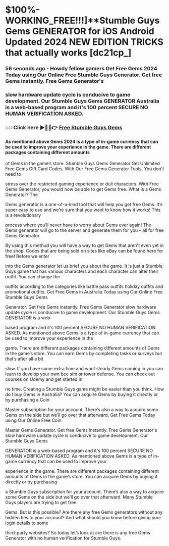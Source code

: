 # $100%-WORKING_FREE!!!]**Stumble Guys Gems GENERATOR for iOS Android Updated 2024 NEW EDITION TRICKS that actually works [dc21cp_]

### 56 seconds ago - Howdy fellow gamers Get Free Gems 2024 Today using Our Online Free Stumble Guys Generator. Get free Gems instantly. Free Gems Generator's 

### slow hardware update cycle is conducive to game development. Our Stumble Guys Gems GENERATOR Australia is a web-based program and it's 100 percent SECURE NO HUMAN VERIFICATION ASKED.



### :::: Click here ►🔴✅👉 <a href="https://lookerstudio.google.com/s/sBRHSPWnSAo">Free Stumble Guys Gems</a>



#### As mentioned above Gems 2024 is a type of in-game currency that can be used to improve your experience in the game. There are different packages containing different amounts 

of Gems in the game’s store. Stumble Guys Gems Generator Get Unlimited Free Gems Gift Card Codes. With Our Free Gems Generator Tools, You don't need to 

stress over the restricted gaming experience or dull characters. With Free Gems Generator, you would now be able to get Gems free. What is a Gems Generator? The 

Gems generator is a one-of-a-kind tool that will help you get free Gems. It’s super easy to use and we’re sure that you want to know how it works! This is a revolutionary 

process where you’ll never have to worry about Gems ever again! The Gems generator will go to the server and generate them for you – all for free Gems Generator 

By using this method you will have a way to get Gems that aren't even yet in the shop. Codes that are being sold on sites like eBay can be found here for free! Before we enter 

into the Gems generator let us brief you about the game. It is just a Stumble Guys game that has various characters and each character can alter their outfit. You can change the 

outfits according to the categories like battle pass outfits holiday outfits and promotional outfits. Get Free Gems in Australia Today using Our Online Free Stumble Guys Gems 

Generator. Get free Gems instantly. Free Gems Generator slow hardware update cycle is conducive to game development. Our Stumble Guys Gems GENERATOR is a web-

based program and it's 100 percent SECURE NO HUMAN VERIFICATION ASKED. As mentioned above Gems is a type of in-game currency that can be used to improve your experience in the 

game. There are different packages containing different amounts of Gems in the game’s store. You can earn Gems by completing tasks or surveys but that’s after all a bit 

slow. If you have some extra time and want steady Gems coming in you can learn to develop your own bee sim or tower defense. You can check out courses on Udemy and get started in 

no time. Creating a Stumble Guys game might be easier than you think. How do I buy Gems in Australia? You can acquire Gems by buying it directly or by purchasing a Coin 

Master subscription for your account. There’s also a way to acquire some Gems on the side but we’ll go over that afterward. Get Free Gems Today using Our Online Free Coin 

Master Gems Generator. Get free Gems instantly. Free Gems Generator's slow hardware update cycle is conducive to game development. Our Stumble Guys Gems 

GENERATOR is a web-based program and it's 100 percent SECURE NO HUMAN VERIFICATION ASKED. As mentioned above Gems is a type of in-game currency that can be used to improve your 

experience in the game. There are different packages containing different amounts of Gems in the game’s store. You can acquire Gems by buying it directly or by purchasing 

a Stumble Guys subscription for your account. There’s also a way to acquire some Gems on the side but we’ll go over that afterward. Many Stumble Guys players are trying to get free 

Gems. But is this possible? Are there any free Gems generators without any hidden ties to your account? And what should you know before giving your login details to some 

third-party websites? So today let’s look at are there is any free Gems Generator with no human verification for Stumble Guys.


